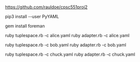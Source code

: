 https://github.com/rauldoe/cpsc551proj2 


pip3 install --user PyYAML

gem install foreman


ruby tuplespace.rb -c alice.yaml
ruby adapter.rb -c alice.yaml

ruby tuplespace.rb -c bob.yaml
ruby adapter.rb -c bob.yaml

ruby tuplespace.rb -c chuck.yaml
ruby adapter.rb -c chuck.yaml

